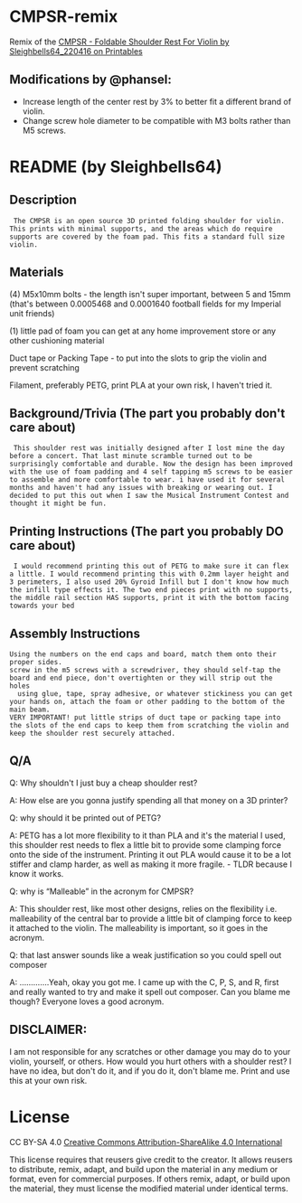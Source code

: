 # CMPSR-remix
Remix of the [CMPSR - Foldable Shoulder Rest For Violin by Sleighbells64_220416 on Printables](https://www.printables.com/model/441235-cmpsr-foldable-shoulder-rest-for-violin)

## Modifications by @phansel:

- Increase length of the center rest by 3% to better fit a different brand of violin.
- Change screw hole diameter to be compatible with M3 bolts rather than M5 screws.

# README (by Sleighbells64)

## Description
     The CMPSR is an open source 3D printed folding shoulder for violin. This prints with minimal supports, and the areas which do require supports are covered by the foam pad. This fits a standard full size violin.

## Materials

(4) M5x10mm bolts - the length isn't super important, between 5 and 15mm (that's between 0.0005468 and 0.0001640 football fields for my Imperial unit friends)

(1) little pad of foam you can get at any home improvement store or any other cushioning material

Duct tape or Packing Tape - to put into the slots to grip the violin and prevent scratching

Filament, preferably PETG, print PLA at your own risk, I haven't tried it.

 

## Background/Trivia (The part you probably don't care about)

     This shoulder rest was initially designed after I lost mine the day before a concert. That last minute scramble turned out to be surprisingly comfortable and durable. Now the design has been improved with the use of foam padding and 4 self tapping m5 screws to be easier to assemble and more comfortable to wear. i have used it for several months and haven't had any issues with breaking or wearing out. I decided to put this out when I saw the Musical Instrument Contest and thought it might be fun.

 

## Printing Instructions  (The part you probably DO care about)

     I would recommend printing this out of PETG to make sure it can flex a little. I would recommend printing this with 0.2mm layer height and 3 perimeters, I also used 20% Gyroid Infill but I don't know how much the infill type effects it. The two end pieces print with no supports, the middle rail section HAS supports, print it with the bottom facing towards your bed

 

## Assembly Instructions

    Using the numbers on the end caps and board, match them onto their proper sides. 
    screw in the m5 screws with a screwdriver, they should self-tap the board and end piece, don't overtighten or they will strip out the holes
      using glue, tape, spray adhesive, or whatever stickiness you can get your hands on, attach the foam or other padding to the bottom of the main beam. 
    VERY IMPORTANT! put little strips of duct tape or packing tape into the slots of the end caps to keep them from scratching the violin and keep the shoulder rest securely attached.

## Q/A

Q: Why shouldn't I just buy a cheap shoulder rest?

A: How else are you gonna justify spending all that money on a 3D printer?

Q: why should it be printed out of PETG?

A: PETG has a lot more flexibility to it than PLA and it's the material I used, this shoulder rest needs to flex a little bit to provide some clamping force onto the side of the instrument. Printing it out PLA would cause it to be a lot stiffer and clamp harder, as well as making it more fragile. - TLDR because I know it works.

Q: why is “Malleable” in the acronym for CMPSR?

 A: This shoulder rest, like most other designs, relies on the flexibility i.e. malleability of the central bar to provide a little bit of clamping force to keep it attached to the violin. The malleability is important, so it goes in the acronym.

Q: that last answer sounds like a weak justification so you could spell out composer

A: ………….Yeah, okay you got me. I came up with the C, P, S, and R, first and really wanted to try and make it spell out composer. Can you blame me though? Everyone loves a good acronym.

## DISCLAIMER:
I am not responsible for any scratches or other damage you may do to your violin, yourself, or others. How would you hurt others with a shoulder rest? I have no idea, but don't do it, and if you do it, don't blame me. Print and use this at your own risk. 

# License
CC BY-SA 4.0
[Creative Commons Attribution-ShareAlike 4.0 International
](https://creativecommons.org/licenses/by-sa/4.0/)

This license requires that reusers give credit to the creator. It allows reusers to distribute, remix, adapt, and build upon the material in any medium or format, even for commercial purposes. If others remix, adapt, or build upon the material, they must license the modified material under identical terms. 

